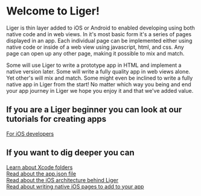 # Welcome to Liger!

Liger is thin layer added to iOS or Android to enabled developing using both native code and in web views. In it's most basic form it's a series of pages displayed in an app. Each individual page can be implemented either using native code or inside of a web view using javascript, html, and css. Any page can open up any other page, making it possible to mix and match.

Some will use Liger to write a prototype app in HTML and implement a native version later. Some will write a fully quality app in web views alone. Yet other's will mix and match. Some might even be inclined to write a fully native app in Liger from the start! No matter which way you being and end your app journey in Liger we hope you enjoy it and that we've added value.

## If you are a Liger beginner you can look at our tutorials for creating apps

[For iOS developers](https://github.com/reachlocal/liger/wiki/Create-iOS-app) <br />

## If you want to dig deeper you can

[Learn about Xcode folders]() <br />
[Read about the app.json file](https://github.com/reachlocal/liger/wiki/app.json) <br />
[Read about the iOS architecture behind Liger]() <br />
[Read about writing native iOS pages to add to your app](https://github.com/reachlocal/liger/wiki/Custom-iOS-pages) <br />
